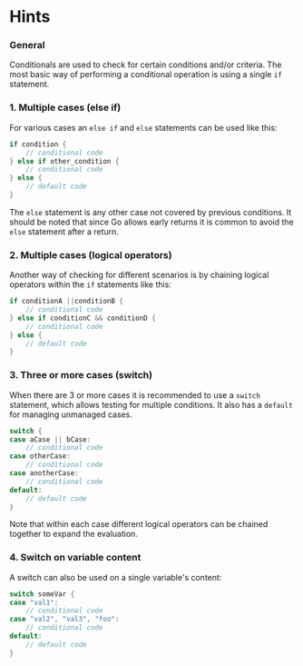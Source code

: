 # Hints

### General

Conditionals are used to check for certain conditions and/or criteria. The most basic way of performing a conditional operation is using a single `if` statement.

### 1. Multiple cases (else if)

For various cases an `else if` and `else` statements can be used like this:
```go
if condition {
    // conditional code
} else if other_condition {
    // conditional code
} else {
    // default code
}
```
The `else` statement is any other case not covered by previous conditions. It should be noted that since Go allows early returns it is common to avoid the `else` statement after a return.

### 2. Multiple cases (logical operators)

Another way of checking for different scenarios is by chaining logical operators within the `if` statements like this:

```go
if conditionA ||conditionB {
    // conditional code
} else if conditionC && conditionD {
    // conditional code
} else {
    // default code
}
```

### 3. Three or more cases (switch)

When there are 3 or more cases it is recommended to use a `switch` statement, which allows testing for multiple conditions. It also has a `default` for managing unmanaged cases.

```go
switch {
case aCase || bCase:
    // conditional code
case otherCase:
    // conditional code
case anotherCase:
    // conditional code
default:
    // default code
}
```

Note that within each case different logical operators can be chained together to expand the evaluation.

### 4. Switch on variable content

A switch can also be used on a single variable's content:

```go
switch someVar {
case "val1":
    // conditional code
case "val2", "val3", "foo":
    // conditional code
default:
    // default code
}
```
